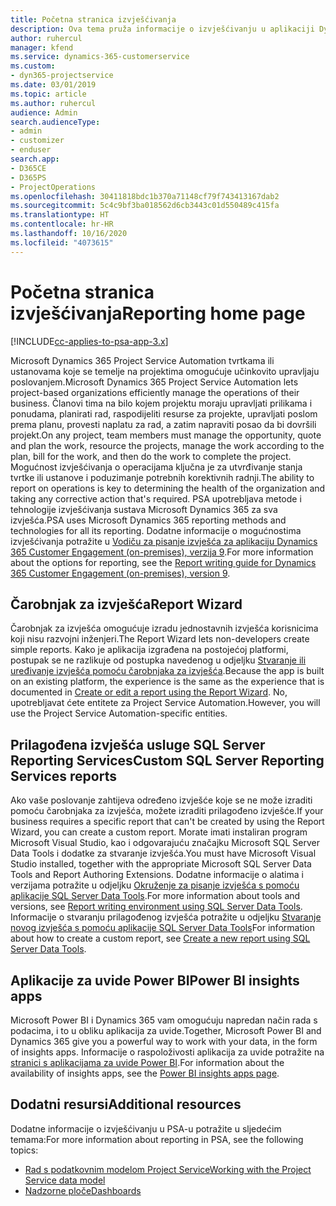 ```yaml
---
title: Početna stranica izvješćivanja
description: Ova tema pruža informacije o izvješćivanju u aplikaciji Dynamics 365 Project Service Automation.
author: ruhercul
manager: kfend
ms.service: dynamics-365-customerservice
ms.custom:
- dyn365-projectservice
ms.date: 03/01/2019
ms.topic: article
ms.author: ruhercul
audience: Admin
search.audienceType:
- admin
- customizer
- enduser
search.app:
- D365CE
- D365PS
- ProjectOperations
ms.openlocfilehash: 30411818bdc1b370a71148cf79f743413167dab2
ms.sourcegitcommit: 5c4c9bf3ba018562d6cb3443c01d550489c415fa
ms.translationtype: HT
ms.contentlocale: hr-HR
ms.lasthandoff: 10/16/2020
ms.locfileid: "4073615"
---
```

# <a name="reporting-home-page"></a><span data-ttu-id="1ed10-103">Početna stranica izvješćivanja</span><span class="sxs-lookup"><span data-stu-id="1ed10-103">Reporting home page</span></span>

[!INCLUDE[cc-applies-to-psa-app-3.x](../includes/cc-applies-to-psa-app-3x.md)]

<span data-ttu-id="1ed10-104">Microsoft Dynamics 365 Project Service Automation tvrtkama ili ustanovama koje se temelje na projektima omogućuje učinkovito upravljaju poslovanjem.</span><span class="sxs-lookup"><span data-stu-id="1ed10-104">Microsoft Dynamics 365 Project Service Automation lets project-based organizations efficiently manage the operations of their business.</span></span> <span data-ttu-id="1ed10-105">Članovi tima na bilo kojem projektu moraju upravljati prilikama i ponudama, planirati rad, raspodijeliti resurse za projekte, upravljati poslom prema planu, provesti naplatu za rad, a zatim napraviti posao da bi dovršili projekt.</span><span class="sxs-lookup"><span data-stu-id="1ed10-105">On any project, team members must manage the opportunity, quote and plan the work, resource the projects, manage the work according to the plan, bill for the work, and then do the work to complete the project.</span></span> <span data-ttu-id="1ed10-106">Mogućnost izvješćivanja o operacijama ključna je za utvrđivanje stanja tvrtke ili ustanove i poduzimanje potrebnih korektivnih radnji.</span><span class="sxs-lookup"><span data-stu-id="1ed10-106">The ability to report on operations is key to determining the health of the organization and taking any corrective action that's required.</span></span> <span data-ttu-id="1ed10-107">PSA upotrebljava metode i tehnologije izvješćivanja sustava Microsoft Dynamics 365 za sva izvješća.</span><span class="sxs-lookup"><span data-stu-id="1ed10-107">PSA uses Microsoft Dynamics 365 reporting methods and technologies for all its reporting.</span></span> <span data-ttu-id="1ed10-108">Dodatne informacije o mogućnostima izvješćivanja potražite u [Vodiču za pisanje izvješća za aplikaciju Dynamics 365 Customer Engagement (on-premises), verzija 9](https://docs.microsoft.com/dynamics365/customerengagement/on-premises/analytics/reporting-analytics-with-dynamics-365).</span><span class="sxs-lookup"><span data-stu-id="1ed10-108">For more information about the options for reporting, see the [Report writing guide for Dynamics 365 Customer Engagement (on-premises), version 9](https://docs.microsoft.com/dynamics365/customerengagement/on-premises/analytics/reporting-analytics-with-dynamics-365).</span></span>

## <a name="report-wizard"></a><span data-ttu-id="1ed10-109">Čarobnjak za izvješća</span><span class="sxs-lookup"><span data-stu-id="1ed10-109">Report Wizard</span></span>

<span data-ttu-id="1ed10-110">Čarobnjak za izvješća omogućuje izradu jednostavnih izvješća korisnicima koji nisu razvojni inženjeri.</span><span class="sxs-lookup"><span data-stu-id="1ed10-110">The Report Wizard lets non-developers create simple reports.</span></span> <span data-ttu-id="1ed10-111">Kako je aplikacija izgrađena na postojećoj platformi, postupak se ne razlikuje od postupka navedenog u odjeljku [Stvaranje ili uređivanje izvješća pomoću čarobnjaka za izvješća](https://docs.microsoft.com/dynamics365/customerengagement/on-premises/basics/create-edit-copy-report-wizard).</span><span class="sxs-lookup"><span data-stu-id="1ed10-111">Because the app is built on an existing platform, the experience is the same as the experience that is documented in [Create or edit a report using the Report Wizard](https://docs.microsoft.com/dynamics365/customerengagement/on-premises/basics/create-edit-copy-report-wizard).</span></span> <span data-ttu-id="1ed10-112">No, upotrebljavat ćete entitete za Project Service Automation.</span><span class="sxs-lookup"><span data-stu-id="1ed10-112">However, you will use the Project Service Automation-specific entities.</span></span>

## <a name="custom-sql-server-reporting-services-reports"></a><span data-ttu-id="1ed10-113">Prilagođena izvješća usluge SQL Server Reporting Services</span><span class="sxs-lookup"><span data-stu-id="1ed10-113">Custom SQL Server Reporting Services reports</span></span>

<span data-ttu-id="1ed10-114">Ako vaše poslovanje zahtijeva određeno izvješće koje se ne može izraditi pomoću čarobnjaka za izvješća, možete izraditi prilagođeno izvješće.</span><span class="sxs-lookup"><span data-stu-id="1ed10-114">If your business requires a specific report that can't be created by using the Report Wizard, you can create a custom report.</span></span> <span data-ttu-id="1ed10-115">Morate imati instaliran program Microsoft Visual Studio, kao i odgovarajuću značajku Microsoft SQL Server Data Tools i dodatke za stvaranje izvješća.</span><span class="sxs-lookup"><span data-stu-id="1ed10-115">You must have Microsoft Visual Studio installed, together with the appropriate Microsoft SQL Server Data Tools and Report Authoring Extensions.</span></span> <span data-ttu-id="1ed10-116">Dodatne informacije o alatima i verzijama potražite u odjeljku [Okruženje za pisanje izvješća s pomoću aplikacije SQL Server Data Tools](https://docs.microsoft.com/dynamics365/customerengagement/on-premises/analytics/report-writing-environment-using-sql-server-data-tools).</span><span class="sxs-lookup"><span data-stu-id="1ed10-116">For more information about tools and versions, see [Report writing environment using SQL Server Data Tools](https://docs.microsoft.com/dynamics365/customerengagement/on-premises/analytics/report-writing-environment-using-sql-server-data-tools).</span></span> <span data-ttu-id="1ed10-117">Informacije o stvaranju prilagođenog izvješća potražite u odjeljku [Stvaranje novog izvješća s pomoću aplikacije SQL Server Data Tools](https://docs.microsoft.com/dynamics365/customerengagement/on-premises/analytics/create-a-new-report-using-sql-server-data-tools)</span><span class="sxs-lookup"><span data-stu-id="1ed10-117">For information about how to create a custom report, see [Create a new report using SQL Server Data Tools](https://docs.microsoft.com/dynamics365/customerengagement/on-premises/analytics/create-a-new-report-using-sql-server-data-tools).</span></span>

## <a name="power-bi-insights-apps"></a><span data-ttu-id="1ed10-118">Aplikacije za uvide Power BI</span><span class="sxs-lookup"><span data-stu-id="1ed10-118">Power BI insights apps</span></span>

<span data-ttu-id="1ed10-119">Microsoft Power BI i Dynamics 365 vam omogućuju napredan način rada s podacima, i to u obliku aplikacija za uvide.</span><span class="sxs-lookup"><span data-stu-id="1ed10-119">Together, Microsoft Power BI and Dynamics 365 give you a powerful way to work with your data, in the form of insights apps.</span></span> <span data-ttu-id="1ed10-120">Informacije o raspoloživosti aplikacija za uvide potražite na [stranici s aplikacijama za uvide Power BI](https://powerbi.microsoft.com/power-bi-insights-apps/).</span><span class="sxs-lookup"><span data-stu-id="1ed10-120">For information about the availability of insights apps, see the [Power BI insights apps page](https://powerbi.microsoft.com/power-bi-insights-apps/).</span></span>


## <a name="additional-resources"></a><span data-ttu-id="1ed10-121">Dodatni resursi</span><span class="sxs-lookup"><span data-stu-id="1ed10-121">Additional resources</span></span>
<span data-ttu-id="1ed10-122">Dodatne informacije o izvješćivanju u PSA-u potražite u sljedećim temama:</span><span class="sxs-lookup"><span data-stu-id="1ed10-122">For more information about reporting in PSA, see the following topics:</span></span>

- [<span data-ttu-id="1ed10-123">Rad s podatkovnim modelom Project Service</span><span class="sxs-lookup"><span data-stu-id="1ed10-123">Working with the Project Service data model</span></span>](reports-working-project-service-data-model.md)
- [<span data-ttu-id="1ed10-124">Nadzorne ploče</span><span class="sxs-lookup"><span data-stu-id="1ed10-124">Dashboards</span></span>](reports-dashboards.md)

